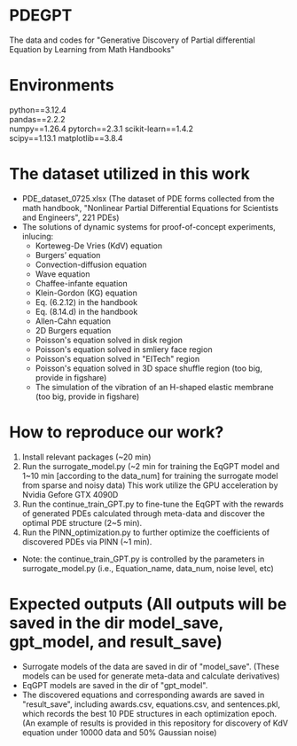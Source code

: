 # PDEGPT
The data and codes for "Generative Discovery of Partial differential Equation by Learning from Math Handbooks"

# Environments
python==3.12.4   
pandas==2.2.2  
numpy==1.26.4 
pytorch==2.3.1 
scikit-learn==1.4.2  
scipy==1.13.1 
matplotlib==3.8.4


# The dataset utilized in this work 
* PDE_dataset_0725.xlsx (The dataset of PDE forms collected from the math handbook, "Nonlinear Partial Differential Equations for Scientists and Engineers", 221 PDEs)
* The solutions of dynamic systems for proof-of-concept experiments, inlucing:
  - Korteweg-De Vries (KdV) equation
  - Burgers’ equation
  - Convection-diffusion equation
  - Wave equation
  - Chaffee-infante equation
  - Klein-Gordon (KG) equation
  - Eq. (6.2.12) in the handbook
  - Eq. (8.14.d) in the handbook
  - Allen-Cahn equation
  - 2D Burgers equation
  - Poisson's equation solved in disk region
  - Poisson's equation solved in smliery face region
  - Poisson's equation solved in "EITech" region
  - Poisson's equation solved in 3D space shuffle region (too big, provide in figshare)
  - The simulation of the vibration of an H-shaped elastic membrane (too big, provide in figshare)

# How to reproduce our work?
1. Install relevant packages (~20 min)  
2. Run the surrogate_model.py (~2 min for training the EqGPT model and 1~10 min [according to the data_num] for training the surrogate model from sparse and noisy data)
   This work utilize the GPU acceleration by Nvidia Gefore GTX 4090D  
3. Run the continue_train_GPT.py to fine-tune the EqGPT with the rewards of generated PDEs calculated through meta-data and discover the optimal PDE structure (2~5 min).
4. Run the PINN_optimization.py to further optimize the coefficients of discovered PDEs via PINN (~1 min).
* Note: the continue_train_GPT.py is controlled by the parameters in surrogate_model.py (i.e., Equation_name, data_num, noise level, etc)  


# Expected outputs (All outputs will be saved in the dir model_save, gpt_model, and result_save)
* Surrogate models of the data are saved in dir of "model_save". (These models can be used for generate meta-data and calculate derivatives)
* EqGPT models are saved in the dir of "gpt_model".
* The discovered equations and corresponding awards are saved in "result_save", including awards.csv, equations.csv, and sentences.pkl, which records the best 10 PDE structures in each optimization epoch.
  (An example of results is provided in this repository for discovery of KdV equation under 10000 data and 50% Gaussian noise)
